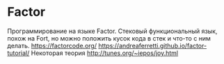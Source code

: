 # Factor
Программирование на языке Factor.
Стековый функциональный язык, похож на Fort, но можно положить кусок кода в стек и что-то с ним делать.
https://factorcode.org/
https://andreaferretti.github.io/factor-tutorial/
Некоторая теория
http://tunes.org/~iepos/joy.html
